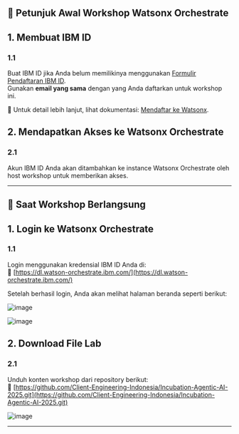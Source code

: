 ## 📌 Petunjuk Awal Workshop Watsonx Orchestrate

## 1. Membuat IBM ID

### 1.1
Buat IBM ID jika Anda belum memilikinya menggunakan [Formulir Pendaftaran IBM ID](https://www.ibm.com/account/reg/us-en/signup?formid=urx-19776).  
Gunakan **email yang sama** dengan yang Anda daftarkan untuk workshop ini.

📖 Untuk detail lebih lanjut, lihat dokumentasi: [Mendaftar ke Watsonx](https://www.ibm.com/docs/en/cds-saas-flex?topic=support-how-create-ibmid).

## 2. Mendapatkan Akses ke Watsonx Orchestrate

### 2.1
Akun IBM ID Anda akan ditambahkan ke instance Watsonx Orchestrate oleh host workshop untuk memberikan akses.

---

## 🚀 Saat Workshop Berlangsung

## 1. Login ke Watsonx Orchestrate

### 1.1
Login menggunakan kredensial IBM ID Anda di:  
🔗 [https://dl.watson-orchestrate.ibm.com/](https://dl.watson-orchestrate.ibm.com/)

Setelah berhasil login, Anda akan melihat halaman beranda seperti berikut:

![image](https://github.com/user-attachments/assets/a45bc10f-4042-4c43-a99e-a4f77febdae0)

![image](https://github.com/user-attachments/assets/d5cb16da-304e-495d-899d-38082f9c8f5b)

## 2. Download File Lab

### 2.1
Unduh konten workshop dari repository berikut:  
🔗 [https://github.com/Client-Engineering-Indonesia/Incubation-Agentic-AI-2025.git](https://github.com/Client-Engineering-Indonesia/Incubation-Agentic-AI-2025.git)

![image](https://github.com/user-attachments/assets/49ff86dc-f366-4554-bc90-1be593c582d2)

---

